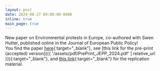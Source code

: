 ```yaml
---
layout: post
date: 2024-08-27 09:00:00-0400
inline: true
main_page: true
---
```


New paper on Environmental protests in Europe, co-authored with Swen Hutter, published online in the Journal of European Public Policy!
<br>
You find the paper [here](https://www.tandfonline.com/doi/full/10.1080/13501763.2024.2390701){:target="_blank"}, see [this link for the pre-print (accepted) version]({{ '/assets/pdf/PrePrint_JEPP_2024.pdf' | relative_url }}){:target="_blank"}, and [this link](https://doi.org/10.7910/DVN/NU1F53){:target="_blank"} for the replication material.
